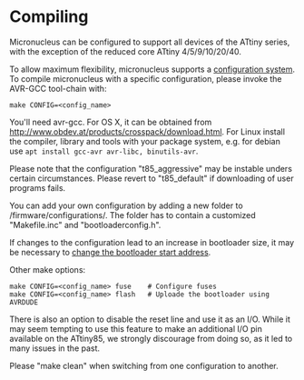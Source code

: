# Compiling
Micronucleus can be configured to support all devices of the ATtiny series, with the exception of the reduced core ATtiny 4/5/9/10/20/40.

To allow maximum flexibility, micronucleus supports a [configuration system](/firmware/configuration). 
To compile micronucleus with a specific configuration, please invoke the AVR-GCC tool-chain with:

```
make CONFIG=<config_name>
```

You'll need avr-gcc. For OS X, it can be obtained from http://www.obdev.at/products/crosspack/download.html.
For Linux install the compiler, library and tools with your package system, e.g. for debian use `apt install gcc-avr avr-libc, binutils-avr`.

Please note that the configuration "t85_aggressive" may be instable unders certain circumstances. Please revert to "t85_default" if downloading of user programs fails.

You can add your own configuration by adding a new folder to /firmware/configurations/. The folder has to contain a customized "Makefile.inc" and "bootloaderconfig.h". 

If changes to the configuration lead to an increase in bootloader size, it may be necessary to [change the bootloader start address](firmware/configuration#computing-the-values).

Other make options:

```
make CONFIG=<config_name> fuse    # Configure fuses
make CONFIG=<config_name> flash   # Uploade the bootloader using AVRDUDE
```

There is also an option to disable the reset line and use it as an I/O. While it may seem tempting to use this feature to make an additional I/O pin available on the ATtiny85, we strongly discourage from doing so, as it led to many issues in the past.

Please "make clean" when switching from one configuration to another.


